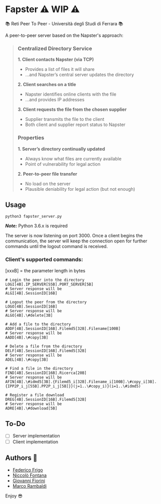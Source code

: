 # Fapster :warning: WIP :warning:

:books: Reti Peer To Peer - Università degli Studi di Ferrara :books:

A peer-to-peer server based on the Napster's approach:

> ### Centralized Directory Service
> **1. Client contacts Napster (via TCP)**
>   * Provides a list of files it will share
>   * ...and Napster’s central server updates the directory
>
> **2. Client searches on a title**
>   * Napster identifies online clients with the file
>   * ...and provides IP addresses
>
> **3. Client requests the file from the chosen supplier**  
>   * Supplier transmits the file to the client
>   * Both client and supplier report status to Napster
> ### Properties
> **1. Server’s directory continually updated**
>   * Always know what files are currently available
>   * Point of vulnerability for legal action
>
> **2. Peer-to-peer file transfer**
>   * No load on the server
>   * Plausible deniability for legal action (but not enough)

## Usage

```shell
python3 fapster_server.py
```
**_Note:_** Python 3.6.x is required

The server is now listening on port 3000. 
Once a client begins the communication, the server will keep the connection open for further commands until the logout command is received.

### Client's supported commands:

[xxxB] = the parameter length in bytes
 
```shell
# Login the peer into the directory
LOGI[4B].IP_SERVER[55B].PORT_SERVER[5B]
# Server response will be
ALGI[4B].SessionID[16B]

# Logout the peer from the directory
LOGO[4B].SessionID[16B]
# Server response will be
ALGO[4B].\#delete[3B]

# Add a file to the directory
ADDF[4B].SessionID[16B].Filemd5[32B].Filename[100B]
# Server response will be
AADD[4B].\#copy[3B]

# Delete a file from the directory
DELF[4B].SessionID[16B].Filemd5[32B]
# Server response will be
ADEL[4B].\#copy[3B]

# Find a file in the directory
FIND[4B].SessionID[16B].Ricerca[20B]
# Server response will be
AFIN[4B].\#idmd5[3B].{Filemd5_i[32B].Filename_i[100B].\#copy_i[3B].{IPP2P_i_j[55B].PP2P_i_j[5B]}}(j=1..\#copy_i)}(i=1..\#idmd5)

# Register a file download
DREG[4B].SessionID[16B].Filemd5[32B]
# Server response will be
ADRE[4B].\#download[5B]
```

## To-Do
- [ ] Server implementation
- [ ] Client implementation

## Authors :rocket:
* [Federico Frigo](https://github.com/xBlue0)
* [Niccolò Fontana](https://github.com/NicFontana)
* [Giovanni Fiorini](https://github.com/GiovanniFiorini)
* [Marco Rambaldi](https://github.com/jhonrambo93)

Enjoy :sunglasses:
